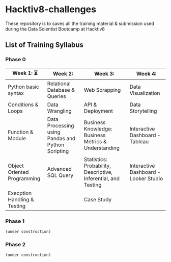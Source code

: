 # Hacktiv8-challenges

These repository is to saves all the training material & submission used during the Data Scientist Bootcamp at Hacktiv8

## List of Training Syllabus

### Phase 0

| Week 1: :hourglass_flowing_sand: | Week 2:  | Week 3:  | Week 4:   |
|---|---|---|---|
| Python basic syntax  | Relational Database & Queries  | Web Scrapping  | Data Visualization  |
| Conditions & Loops | Data Wrangling  | API & Deployment   | Data Storytelling  |
| Function & Module   | Data Processing using Pandas and Python Scripting  | Business Knowledge: Business Metrics & Understanding  | Interactive Dashboard - Tableau  |
| Object Oriented Programming  | Advanced SQL Query  | Statistics: Probability, Descriptive, Inferential, and Testing  | Interactive Dashboard - Looker Studio  |
| Execption Handling & Testing  |   | Case Study  |   |

<!-- :heavy_check_mark:  -->

 <!-- + Python basic syntax 
 + Conditions & Loops
 + Function & Module 
 + Object Oriented Programming 
 + Execption Handling & Testing <br />
<br />  -->

 <!-- + Relational Database & Queries
 + Data Wrangling
 + Data Processing using Pandas and Python Scripting
 + Advanced SQL Query <br /> -->

 <!-- + Web Scrapping
 + API & Deployment
 + Business Knowledge: Business Metrics & Understanding
 + Statistics: Probability, Descriptive, Inferential, and Testing
 + Case Study <br /> -->

 <!-- + Data Visualization
 + Data Storytelling
 + Interactive Dashboard - Tableau
 + Interactive Dashboard - Looker Studio
<br /> -->

### Phase 1
    (under construction)

### Phase 2
    (under construction)